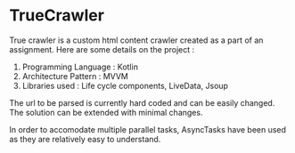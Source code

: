# TrueCrawler

True crawler is a custom html content crawler created as a part of an assignment. Here are some details on the project :
1. Programming Language : Kotlin
2. Architecture Pattern : MVVM
3. Libraries used : Life cycle components, LiveData, Jsoup

The url to be parsed is currently hard coded and can be easily changed. The solution can be extended with minimal changes.

In order to accomodate multiple parallel tasks, AsyncTasks have been used as they are relatively easy to understand.
